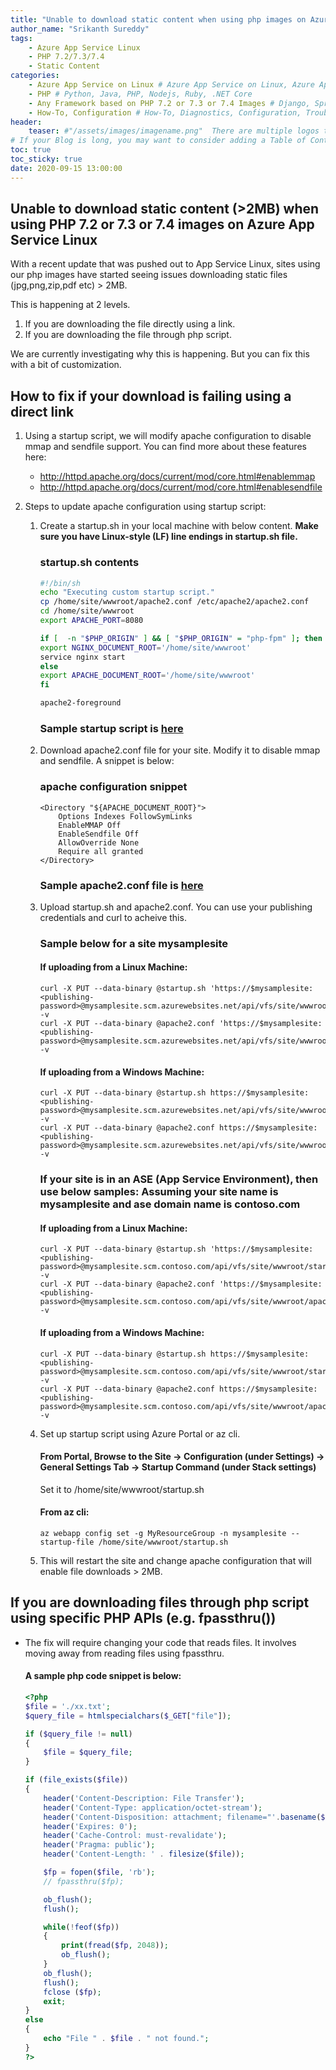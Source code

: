 ```yaml
---
title: "Unable to download static content when using php images on Azure App Service - Linux"
author_name: "Srikanth Sureddy"
tags:
    - Azure App Service Linux
    - PHP 7.2/7.3/7.4
    - Static Content
categories:
    - Azure App Service on Linux # Azure App Service on Linux, Azure App Service on Windows, Function App, Azure VM, Azure SDK
    - PHP # Python, Java, PHP, Nodejs, Ruby, .NET Core
    - Any Framework based on PHP 7.2 or 7.3 or 7.4 Images # Django, Spring Boot, CodeIgnitor, ExpressJS
    - How-To, Configuration # How-To, Diagnostics, Configuration, Troubleshooting, Performance
header:
    teaser: #"/assets/images/imagename.png"  There are multiple logos that can be used in "/assets/images" if you choose to add one.
# If your Blog is long, you may want to consider adding a Table of Contents by adding the following two settings.
toc: true
toc_sticky: true
date: 2020-09-15 13:00:00
---
```


## Unable to download static content (>2MB) when using PHP 7.2 or 7.3 or 7.4 images on Azure App Service Linux

With a recent update that was pushed out to App Service Linux, sites using our php images have started seeing issues downloading static files (jpg,png,zip,pdf etc) > 2MB.

This is happening at 2 levels. 
1. If you are downloading the file directly using a link. 
2. If you are downloading the file through php script.

We are currently investigating why this is happening. But you can fix this with a bit of customization.

## How to fix if your download is failing using a direct link

1. Using a  startup script, we will modify apache configuration to disable mmap and sendfile support. You can find more about these features here: 
    - <http://httpd.apache.org/docs/current/mod/core.html#enablemmap>
    - <http://httpd.apache.org/docs/current/mod/core.html#enablesendfile>

2. Steps to update apache configuration using startup script:

   1. Create a startup.sh in your local machine with below content. **Make sure you have Linux-style (LF) line endings in startup.sh file.**

        ### startup.sh contents
        ```bash    
        #!/bin/sh
        echo "Executing custom startup script."
        cp /home/site/wwwroot/apache2.conf /etc/apache2/apache2.conf
        cd /home/site/wwwroot
        export APACHE_PORT=8080

        if [  -n "$PHP_ORIGIN" ] && [ "$PHP_ORIGIN" = "php-fpm" ]; then
        export NGINX_DOCUMENT_ROOT='/home/site/wwwroot'
        service nginx start
        else
        export APACHE_DOCUMENT_ROOT='/home/site/wwwroot'
        fi

        apache2-foreground    
        ```

        ### Sample startup script is [here](https://appsvcphp.blob.core.windows.net/public/startup.sh)


    2. Download apache2.conf file for your site. Modify it to disable mmap and sendfile. A snippet is below: 
        ### apache configuration snippet
        ```
        <Directory "${APACHE_DOCUMENT_ROOT}">
    	    Options Indexes FollowSymLinks
	        EnableMMAP Off
    	    EnableSendfile Off
	        AllowOverride None
	        Require all granted
        </Directory>
        ```
        ### Sample apache2.conf file is [here](https://appsvcphp.blob.core.windows.net/public/apache2.conf)

    
    3. Upload startup.sh and apache2.conf. You can use your publishing credentials and curl to acheive this. 

        ### Sample below for a site mysamplesite 
        
        #### If uploading from a Linux Machine:
        ```
        curl -X PUT --data-binary @startup.sh 'https://$mysamplesite:<publishing-password>@mysamplesite.scm.azurewebsites.net/api/vfs/site/wwwroot/starup.sh' -v
        curl -X PUT --data-binary @apache2.conf 'https://$mysamplesite:<publishing-password>@mysamplesite.scm.azurewebsites.net/api/vfs/site/wwwroot/apache2.conf' -v
        ```        

        #### If uploading from a Windows Machine:
        ````
        curl -X PUT --data-binary @startup.sh https://$mysamplesite:<publishing-password>@mysamplesite.scm.azurewebsites.net/api/vfs/site/wwwroot/startup.sh -v
        curl -X PUT --data-binary @apache2.conf https://$mysamplesite:<publishing-password>@mysamplesite.scm.azurewebsites.net/api/vfs/site/wwwroot/apache2.conf -v
        ````

        ### If your site is in an ASE (App Service Environment), then use below samples: Assuming your site name is mysamplesite and ase domain name is contoso.com

        #### If uploading from a Linux Machine:
        ```
        curl -X PUT --data-binary @startup.sh 'https://$mysamplesite:<publishing-password>@mysamplesite.scm.contoso.com/api/vfs/site/wwwroot/starup.sh' -v
        curl -X PUT --data-binary @apache2.conf 'https://$mysamplesite:<publishing-password>@mysamplesite.scm.contoso.com/api/vfs/site/wwwroot/apache2.conf' -v
        ```
        #### If uploading from a Windows Machine:
        ```
        curl -X PUT --data-binary @startup.sh https://$mysamplesite:<publishing-password>@mysamplesite.scm.contoso.com/api/vfs/site/wwwroot/startup.sh -v
        curl -X PUT --data-binary @apache2.conf https://$mysamplesite:<publishing-password>@mysamplesite.scm.contoso.com/api/vfs/site/wwwroot/apache2.conf -v
        ```

    4. Set up startup script using Azure Portal or az cli.
    
        #### From Portal, Browse to the Site -> Configuration (under Settings) -> General Settings Tab -> Startup Command (under Stack settings)

        Set it to /home/site/wwwroot/startup.sh

        #### From az cli: 
        ```cli
        az webapp config set -g MyResourceGroup -n mysamplesite --startup-file /home/site/wwwroot/startup.sh
        ```
    5. This will restart the site and change apache configuration that will enable file downloads > 2MB.



## If you are downloading files through php script using specific PHP APIs (e.g. fpassthru())

- The fix will require changing your code that reads files. It involves moving away from reading files using fpassthru. 

    #### A sample php code snippet is below: 

    ```php
    <?php
    $file = './xx.txt';
    $query_file = htmlspecialchars($_GET["file"]);

    if ($query_file != null)
    {
        $file = $query_file;
    }

    if (file_exists($file))
    {
        header('Content-Description: File Transfer');
        header('Content-Type: application/octet-stream');
        header('Content-Disposition: attachment; filename="'.basename($file).'"');
        header('Expires: 0');
        header('Cache-Control: must-revalidate');
        header('Pragma: public');
        header('Content-Length: ' . filesize($file));

        $fp = fopen($file, 'rb');
        // fpassthru($fp);

        ob_flush();
        flush();

        while(!feof($fp))
        {
            print(fread($fp, 2048));
            ob_flush();
        }
        ob_flush();
        flush();
        fclose ($fp);
        exit;
    }
    else
    {
        echo "File " . $file . " not found.";
    }
    ?>
    ```

